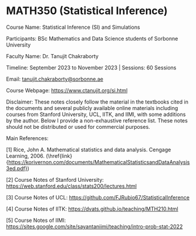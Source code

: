 # MATH350 (Statistical Inference)

Course Name: Statistical Inference (SI) and Simulations

Participants: BSc Mathematics and Data Science students of Sorbonne University 

Faculty Name: Dr. Tanujit Chakraborty 

Timeline: September 2023 to November 2023  |  Sessions: 60 Sessions 

Email: tanujit.chakraborty@sorbonne.ae 

Course Webpage: https://www.ctanujit.org/si.html

Disclaimer: These notes closely follow the material in the textbooks cited in the documents and several publicly available online materials including courses from Stanford University, UCL, IITK, and IIMI, with some additions by the author. Below I provide a non-exhaustive reference list. These notes should not be distributed or used for commercial purposes.

Main References:

[1] Rice, John A. Mathematical statistics and data analysis. Cengage Learning, 2006. (\href{link}{https://korivernon.com/documents/MathematicalStatisticsandDataAnalysis3ed.pdf})

[2] Course Notes of Stanford University: https://web.stanford.edu/class/stats200/lectures.html

[3] Course Notes of UCL: https://github.com/FJRubio67/StatisticalInference

[4] Course Notes of IITK: https://dvats.github.io/teaching/MTH210.html

[5] Course Notes of IIMI: https://sites.google.com/site/sayantaniimi/teaching/intro-prob-stat-2022
